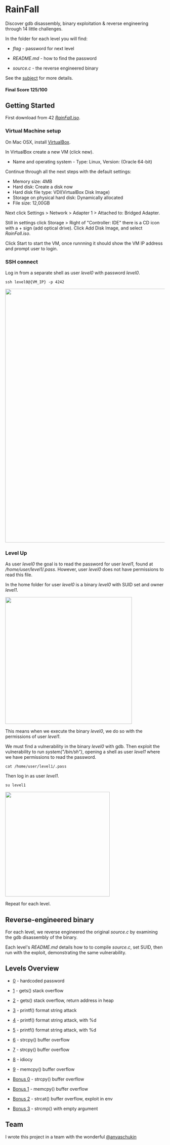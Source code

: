 # RainFall

Discover gdb disassembly, binary exploitation & reverse engineering through 14 little challenges.

In the folder for each level you will find:

* *flag* - password for next level

* *README.md* - how to find the password

* *source.c* - the reverse engineered binary

See the [subject](https://github.com/dfinnis/RainFall/blob/master/subject.pdf) for more details.

#### Final Score 125/100


## Getting Started

First download from 42 [*RainFall.iso*](https://projects.intra.42.fr/uploads/document/document/2087/RainFall.iso).

### Virtual Machine setup

On Mac OSX, install [VirtualBox](https://www.virtualbox.org/).

In VirtualBox create a new VM (click new).

* Name and operating system - Type: Linux, Version: (Oracle 64-bit)

Continue through all the next steps with the default settings:

* Memory size: 4MB
* Hard disk: Create a disk now
* Hard disk file type: VDI(VirtualBox Disk Image)
* Storage on physical hard disk: Dynamically allocated
* File size: 12,00GB

Next click Settings > Network > Adapter 1 > Attached to: Bridged Adapter.

Still in settings click Storage > Right of "Controller: IDE" there is a CD icon with a + sign (add optical drive).
Click Add Disk Image, and select *RainFall.iso*.

Click Start to start the VM, once runnning it should show the VM IP address and prompt user to login.

### SSH connect

Log in from a separate shell as user *level0* with password *level0*.

```ssh level0@{VM_IP} -p 4242```

<img src="https://github.com/dfinnis/RainFall/blob/master/img/ssh.png" width="800">

### Level Up

As user *level0* the goal is to read the password for user *level1*, found at */home/user/level1/.pass*. However, user *level0* does not have permissions to read this file.

In the home folder for user *level0* is a binary *level0* with SUID set and owner *level1*.

<img src="https://github.com/dfinnis/RainFall/blob/master/img/suid.png" width="400">

This means when we execute the binary *level0*, we do so with the permissions of user *level1*.

We must find a vulnerability in the binary *level0* with gdb. Then exploit the vulnerability to run *system("/bin/sh")*, opening a shell as user *level1* where we have permissions to read the password.

```cat /home/user/level1/.pass```

Then log in as user *level1*.

```su level1```

<img src="https://github.com/dfinnis/RainFall/blob/master/img/su.png" width="330">

Repeat for each level.


## Reverse-engineered binary

For each level, we reverse engineered the original *source.c* by examining the gdb disassembly of the binary.

Each level's *README.md* details how to to compile *source.c*, set SUID, then run with the exploit, demonstrating the same vulnerability.


## Levels Overview

* [0](https://github.com/dfinnis/RainFall/tree/master/level0) - hardcoded password

* [1](https://github.com/dfinnis/RainFall/tree/master/level1) - gets() stack overflow

* [2](https://github.com/dfinnis/RainFall/tree/master/level2) - gets() stack overflow, return address in heap

* [3](https://github.com/dfinnis/RainFall/tree/master/level3) - printf() format string attack

* [4](https://github.com/dfinnis/RainFall/tree/master/level4) - printf() format string attack, with %d

* [5](https://github.com/dfinnis/RainFall/tree/master/level5) - printf() format string attack, with %d

* [6](https://github.com/dfinnis/RainFall/tree/master/level6) - strcpy() buffer overflow

* [7](https://github.com/dfinnis/RainFall/tree/master/level7) - strcpy() buffer overflow

* [8](https://github.com/dfinnis/RainFall/tree/master/level8) - idiocy

* [9](https://github.com/dfinnis/RainFall/tree/master/level9) - memcpy() buffer overflow

* [Bonus 0](https://github.com/dfinnis/RainFall/tree/master/bonus0) - strcpy() buffer overflow

* [Bonus 1](https://github.com/dfinnis/RainFall/tree/master/bonus1) - memcpy() buffer overflow

* [Bonus 2](https://github.com/dfinnis/RainFall/tree/master/bonus2) - strcat() buffer overflow, exploit in env

* [Bonus 3](https://github.com/dfinnis/RainFall/tree/master/bonus3) - strcmp() with empty argument


## Team

I wrote this project in a team with the wonderful [@anyaschukin](https://github.com/anyaschukin)
